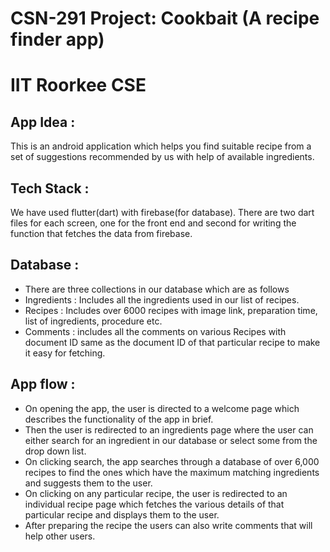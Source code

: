 # CSN-291 Project: Cookbait (A recipe finder app)
# IIT Roorkee CSE

## App Idea : 
This is an android application which helps you find suitable recipe from a set of suggestions recommended by us with help of available ingredients.

## Tech Stack :
We have used flutter(dart) with firebase(for database).
There are two dart files for each screen, one for the front end and second for writing the function that fetches the data from firebase. 

## Database :
- There are three collections in our database which are as follows 
- Ingredients : Includes all the ingredients used in our list of recipes. 
- Recipes : Includes over 6000 recipes with image link, preparation time, list of ingredients, procedure etc.
- Comments : includes all the comments on various Recipes with document ID same as the document ID of that particular recipe to make it easy for fetching. 

## App flow :
- On opening the app, the user is directed to a welcome page which describes the functionality of the app in brief. 
- Then the user is redirected to an ingredients page where the user can either search for an ingredient in our database or select some from the drop down list. 
- On clicking search, the app searches through a database of over 6,000 recipes to find the ones which have the maximum matching ingredients and suggests them to the user.
- On clicking on any particular recipe, the user is redirected to an individual recipe page which fetches the various details of that particular recipe and displays them to the user.
- After preparing the recipe the users can also write comments that will help other users.

